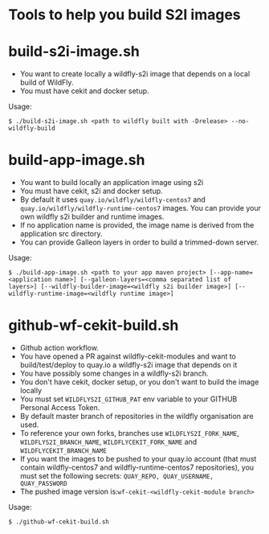 Tools to help you build S2I images
=====================

build-s2i-image.sh
===========

* You want to create locally a wildfly-s2i image that depends on a local build of WildFly.
* You must have cekit and docker setup.

Usage: 

```
$ ./build-s2i-image.sh <path to wildfly built with -Drelease> --no-wildfly-build
```

build-app-image.sh
============

* You want to build locally an application image using s2i
* You must have cekit, s2i and docker setup.
* By default it uses `quay.io/wildfly/wildfly-centos7` and `quay.io/wildfly/wildfly-runtime-centos7` images. You can provide your own wildfly s2i builder and runtime images.
* If no application name is provided, the image name is derived from the application src directory.
* You can provide Galleon layers in order to build a trimmed-down server.

Usage:

```
$ ./build-app-image.sh <path to your app maven project> [--app-name=<application name>] [--galleon-layers=<comma separated list of layers>] [--wildfly-builder-image=<wildfly s2i builder image>] [--wildfly-runtime-image=<wildfly runtime image>]
```

github-wf-cekit-build.sh
==============

* Github action workflow.
* You have opened a PR against wildfly-cekit-modules and want to build/test/deploy to quay.io a wildfly-s2i image that depends on it
* You have possibly some changes in a wildfly-s2i branch.
* You don't have cekit, docker setup, or you don't want to build the image locally
* You must set ```WILDFLYS2I_GITHUB_PAT``` env variable to your GITHUB Personal Access Token.
* By default master branch of repositories in the wildfly organisation are used.
* To reference your own forks, branches use ```WILDFLYS2I_FORK_NAME```, ```WILDFLYS2I_BRANCH_NAME```, ```WILDFLYCEKIT_FORK_NAME``` and ```WILDFLYCEKIT_BRANCH_NAME```
* If you want the images to be pushed to your quay.io account (that must contain wildfly-centos7 and wildfly-runtime-centos7 repositories), you must set the following secrets: ```QUAY_REPO, QUAY_USERNAME, QUAY_PASSWORD```
* The pushed image version is:```wf-cekit-<wildfly-cekit-module branch>```

Usage:

```
$ ./github-wf-cekit-build.sh
```
